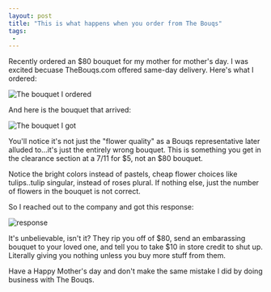 ```yaml
---
layout: post
title: "This is what happens when you order from The Bouqs"
tags:
 -
---
```


Recently ordered an $80 bouquet for my mother for mother's day. I was excited
becuase TheBouqs.com offered same-day delivery. Here's what I ordered:

![The bouquet I ordered](http://cdn.everything.io/blog/bouqs/before.jpg)

And here is the bouquet that arrived:

![The bouquet I got](http://cdn.everything.io/blog/bouqs/after.jpg)

You'll notice it's not just the "flower quality" as a Bouqs representative
later alluded to...it's just the entirely wrong bouquet. This is something
you get in the clearance section at a 7/11 for $5, not an $80 bouquet.

Notice the bright colors instead of pastels, cheap flower choices like
tulips..tulip singular, instead of roses plural. If nothing else, just the
number of flowers in the bouquet is not correct.

So I reached out to the company and got this response:

![response](http://cdn.everything.io/blog/bouqs/response.jpg)

It's unbelievable, isn't it? They rip you off of $80, send an embarassing
bouquet to your loved one, and tell you to take $10 in store credit to shut up.
Literally giving you nothing unless you buy more stuff from them.

Have a Happy Mother's day and don't make the same mistake I did by doing business
with The Bouqs.
